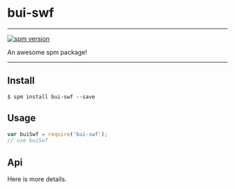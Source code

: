# bui-swf

---

[![spm version](http://spmjs.io/badge/bui-swf)](http://spmjs.io/package/bui-swf)

An awesome spm package!

---

## Install

```
$ spm install bui-swf --save
```

## Usage

```js
var buiSwf = require('bui-swf');
// use buiSwf
```

## Api

Here is more details.

